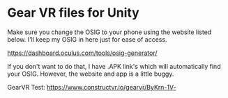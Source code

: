 # Gear VR files for Unity
Make sure you change the OSIG to your phone using the website listed below. I'll keep my OSIG in here just for ease of access.

https://dashboard.oculus.com/tools/osig-generator/


If you don't want to do that, I have .APK link's which will automatically find your OSIG. However, the website and app is a little buggy.

GearVR Test: https://www.constructvr.io/gearvr/ByKrn-1V-

